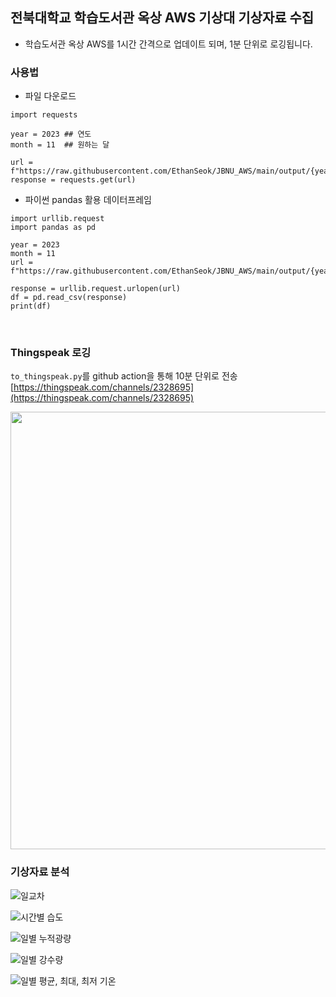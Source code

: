 ## 전북대학교 학습도서관 옥상 AWS 기상대 기상자료 수집


* 학습도서관 옥상 AWS를 1시간 간격으로 업데이트 되며, 1분 단위로 로깅됩니다.

### 사용법

* 파일 다운로드
```
import requests

year = 2023 ## 연도
month = 11  ## 원하는 달

url = f"https://raw.githubusercontent.com/EthanSeok/JBNU_AWS/main/output/{year}_{month}.csv"
response = requests.get(url)
```

* 파이썬 pandas 활용 데이터프레임
```
import urllib.request
import pandas as pd

year = 2023
month = 11
url = f"https://raw.githubusercontent.com/EthanSeok/JBNU_AWS/main/output/{year}_{month}.csv"

response = urllib.request.urlopen(url)
df = pd.read_csv(response)
print(df)
```

<br>

### Thingspeak 로깅

`to_thingspeak.py`를 github action을 통해 10분 단위로 전송  
[https://thingspeak.com/channels/2328695](https://thingspeak.com/channels/2328695)

<img src="https://github.com/EthanSeok/JBNU_AWS/assets/93086581/0a3c7c23-9293-4673-ba89-2d93b643e102" height="700">


<br>

### 기상자료 분석
![일교차](https://github.com/EthanSeok/JBNU_AWS/assets/93086581/025a4c0d-0551-4b4b-84e2-d185bcfd10c3)

![시간별 습도](https://github.com/EthanSeok/JBNU_AWS/assets/93086581/cd988f4e-7326-4bed-9020-a934c3a67966)

![일별 누적광량](https://github.com/EthanSeok/JBNU_AWS/assets/93086581/dcd62ec7-4b4b-4308-b927-4647a918014a)

![일별 강수량](https://github.com/EthanSeok/JBNU_AWS/assets/93086581/d54807d5-c3ed-46b6-b21b-b1d4208b8c96)

![일별 평균, 최대, 최저 기온](https://github.com/EthanSeok/JBNU_AWS/assets/93086581/f11fd396-be2e-4f82-a8e3-baee83b23e1d)
